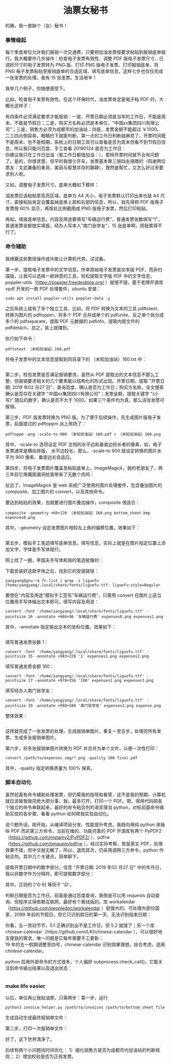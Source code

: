 <h1 align="center">油票女秘书</h1>


的确，我一直缺个（女）秘书！

### 事情缘起

每个季度单位允许我们报销一次交通费，只要把加油发票按要求粘贴到报销底单就行。我大概要作几步操作：检查电子发票有效性、调整 PDF 版电子发票尺寸、已调好尺寸的电子发票转为 PNG 版、打印 PNG 版电子发票、打印报销底单、将 PNG 电子发票粘贴至报销底单的合适区域、填写底单信息，这样七步也仅仅完成一张发票的处理，我有 15 张发票，生活艰辛！

我举几个例子，你随便感受下。

比如，检查电子发票有效性。在这个环保时代，油发票肯定是电子档 PDF 的，大概长这样子：
<div align="center">
<img src="https://github.com/yangyangwithgnu/make_life_easier/blob/master/invoice_helper/img/电子发票.png" alt=""/><br>
</div>
有四条件必须满足要求才能报销：一是，开票日期必须是当年的工作日，不能是周末、不能是节假日；二是，购买方名称必须是本单位，"中国xx集团四川有限公司"；三是，销售方必须为成都市的加油站；四是，发票金额不能超过 ￥1000。二三四点倒容易，眼睛扫下就能判断，第一点的工作日判断就麻烦了，开票时间既不是周末、也不是假期，系统上的日期工具可以查看是否为周末但看不到节假日信息，所以我只能问百度，手工查看 20190124 是否为工作日：
<div align="center">
<img src="https://github.com/yangyangwithgnu/make_life_easier/blob/master/invoice_helper/img/百度节假日查询.png" alt=""/><br>
</div>
你建议我只在工作日加油（我工作日都很加油：），那样开票时间就不会有问题了。是的，你很贤慧，但平时我很少开车，发票基本靠三朋四友捐赠的（鸣谢两位票友：文武兼备的勇哥、美丽与智慧并存的静静），既然是帮忙，又怎么好过多要求别人呢。

又如，调整电子发票尺寸。底单大概如下模样：
<div align="center">
<img src="https://github.com/yangyangwithgnu/make_life_easier/blob/master/invoice_helper/img/票据粘贴底单.png" alt=""/><br>
</div>
油发票应该粘贴至高亮区域。底单为 A4 大小，电子发票默认打印出来也是 A4 尺寸，直接粘贴肯定会覆盖掉底单上部和右部的信息，所以，我先得把 PDF 版电子发票按 60% 显示，再按此比例截图成 PNG 版电子发票，然后打印粘贴。

再如，填报底单信息。内容及用途要填写"车辆运行费"，普通发票张数填写"1"，普通发票金额按实填报，经办人写本人"南门张学友"，15 张底单啊，把我累得不行了。

### 命令辅助

我琢磨这些繁琐操作或许能让计算机代劳。试试看。

第一步，提取电子发票中的文字信息。所幸原始电子发票是文本版 PDF，而非扫描版，让我可以选择一款钟意的工具，轻松提取文字版 PDF 中的文字信息，poppler-utils（https://poppler.freedesktop.org/ ）就很不错，基于老牌开源库 xpdf 开发的一款 PDF 处理套件，ubuntu 安装：
```shell
sudo apt install poppler-utils poppler-data -y
```
之后系统上就有了多个独立工具，比如，将 PDF 转换为文本的工具 pdftotext、转换为图片的 pdftoppm，将多个 PDF 合并成单个的 pdfunite、反之单个拆分成多个的 pdfseparate，提取 PDF 元数据的 pdfinfo、提取内嵌文件的 pdfdetach，总之，装上就赚到。

执行如下命令：
```shell
pdftotext （未知加油站）160.pdf
```
将电子发票中的文本信息提取到同目录下的 （未知加油站）160.txt 中：
<div align="center">
<img src="https://github.com/yangyangwithgnu/make_life_easier/blob/master/invoice_helper/img/提取电子发票中的文本信息.png" alt=""/><br>
</div>

第二步，校验发票是否满足报销要求。虽然从 PDF 提取出的文本信息不那么工整，但报销要求相关的几个要素能以结构化的形式出现。开票日期，提取 "开票日期: 2019 年02 月27 日"，查询百度，确认是否为工作日；购买方名称，全文搜索确认是否存在关键字 "中国xx集团四川有限公司"；发票金额，提取关键字 "(小写)" 随后的数字，确认是否不大于 1000。如果三个条件均为真，那么该张发票可报销。

第三步，PDF 版发票转换为 PNG 版。为了便于后续操作，先生成图片版电子发票，前面提过的 pdftoppm 派上用场了：
```shell
pdftoppm -png -scale-to 900 （未知加油站）160.pdf > （未知加油站）160.png
```
其中，-scale-to 选项设定 PDF 文档的水平边和垂直边较长者的像素，如，电子发票通常是横向排版，
水平边较长，那么，-scale-to 900 就设定转换的图片水平为 900 像素、垂直边长自适应。

第四步，将电子发票图片覆盖至粘贴底单上。ImageMagick，我的老朋友了，两三年前它用魔图漏洞给我带来了无数个肉鸡：
<div align="center">
<img src="https://github.com/yangyangwithgnu/make_life_easier/blob/master/invoice_helper/img/ImageMagick 漏洞列表.png" alt=""/><br>
</div>
扯远了，ImageMagick 是 web 系统广泛使用的图片处理套件，包含叠加图片的 composite、加工图片的 convert，以及其他命令。<br />

要达到粘贴的效果，也就要进行图片叠加操作，composite 很适合：
```shell
composite -geometry +60+120 （未知加油站）160.png bottom_sheet.bmp expenses0.png
```
其中，-geometry 设定发票图片相较左上角的偏移位置。效果如下：
<div align="center">
<img src="https://github.com/yangyangwithgnu/make_life_easier/blob/master/invoice_helper/img/已贴票的报销单.png" alt=""/><br>
</div>

第五步，模拟手工笔迹填写底单信息。填写信息，实际上就是在图片指定位置上添加文字，字体是手写体就行。

网上找了一圈，李国夫手写体和我的笔迹挺像的：
<div align="center">
<img src="https://github.com/yangyangwithgnu/make_life_easier/blob/master/invoice_helper/img/李国夫手写体.png" alt=""/><br>
</div>
下载安装好这款字体之后，找到它的安装路径：

```shell
yangyang@gnu:~$ fc-list | grep -i liguofu
/home/yangyang/.local/share/fonts/liguofu.ttf: liguofu:style=Regular
```

要想在"内容及用途"模拟手工签写"车辆运行费"，只需用 convert 在图片上适当位置用手写体输出文本即可。填写内容及用途：
```shell
convert -font '/home/yangyang/.local/share/fonts/liguofu.ttf' -pointsize 26 -annotate +968+96 '车辆运行费' expenses0.png expenses1.png
```
其中，-annotate 指定输出文本的坐标位置。效果如下：
<div align="center">
<img src="https://github.com/yangyangwithgnu/make_life_easier/blob/master/invoice_helper/img/已写内容及用途的报销单.png" alt=""/><br>
</div>

填写普通发票张数 1：
```shell
convert -font '/home/yangyang/.local/share/fonts/liguofu.ttf' -pointsize 35 -annotate +983+228 '1' expenses1.png expenses2.png
```
填写普通发票金额 160：
```shell
convert -font '/home/yangyang/.local/share/fonts/liguofu.ttf' -pointsize 27 -annotate +978+256 '160' expenses2.png expenses3.png
```
填写经办人南门张学友：
```shell
convert -font '/home/yangyang/.local/share/fonts/liguofu.ttf' -pointsize 39 -annotate +990+580 '南门张学友' expenses3.png expense.png
```
整体效果：
<div align="center">
<img src="https://github.com/yangyangwithgnu/make_life_easier/blob/master/invoice_helper/img/报销单.png" alt=""/><br>
</div>

这样就完成了一张发票的处理，生成报销单图片。重复一至五步，处理完所有发票，生成多张报销单图片。

第六步，将多张报销单图片转换为 PDF 并合并为单个文件，以便一次性打印：
```shell
convert /path/to/expenses_img/*.png -quality 100 final.pdf
```
其中，-quality 指定转换质量为 100% 保真。 

### 脚本自动化

虽然前面有命令辅助处理发票，但仍需我的指导和看管，这不是我的预期，计算机就应该替我做完绝大部分事，我，最多打开、打印一个 PDF。嗯，得用代码把各个独立的命令串联起来，最好的命令粘合剂的语言理当 python，对标前面命令辅助实现的各步骤，看看 python 如何帮我实现自动化。

说个题外话，刚开始，从编译项目分发、性能提升考虑，我趋向用纯 python 来操纵 PDF 而非第三方命令，当前在维的、功能完善的 PDF 开源库有两个 PyPDF2（https://github.com/mstamy2/PyPDF2/ ）、pdfrw（https://github.com/pmaupin/pdfrw ），经过实际考察，若是英文 PDF，处理效果不错，但中文就无解了，所以，退而其次，仍采用调用三方命令，python 作粘合剂。其中几个关键点，简单聊下。

提取开票日期中的数字部分。信息 "开票日期: 2019 年02 月27 日" 中的年月日，我以非数字作为分隔符，即可提取数字部分：
<div align="center">
<img src="https://github.com/yangyangwithgnu/make_life_easier/blob/master/invoice_helper/img/提取日期数字.png" alt=""/><br>
</div>
其中，正则的 [^0-9] 等同于 '\D'。

判断日期是否为工作日。前面是通过百度查询，我倒是可以用 requests 自动查询，但程序又得依赖互联网，最好有个离线版的。库 workalendar（https://github.com/peopledoc/workalendar ）挺强大的，可处理大部份国家、2099 年前的节假日，但它只识别假日的第一天、无法识别结束日期：
<div align="center">
<img src="https://github.com/yangyangwithgnu/make_life_easier/blob/master/invoice_helper/img/workalendar 无法识别节假日结束日期.png" alt=""/><br>
</div>
你看，五一劳动节节，5.1 正确识别出不是工作日，但 5.2 就错了；另一个库 chinese-calendar（https://github.com/LKI/chinese-calendar ），可以很好地支撑我的需求，唯一问题是它每年需要手工更新：
<div align="center">
<img src="https://github.com/yangyangwithgnu/make_life_easier/blob/master/invoice_helper/img/chinese_calendar 正确识别工作日.png" alt=""/><br>
</div>
19 年的五一假期调整至四号，chinese-calendar 识别效果理想。综合考虑，选用 chinese-calendar。

python 启用外部命令的方式很多，个人偏好 subprocess.check_call()，它能关注到命令输出结果以及退出状态：
<div align="center">
<img src="https://github.com/yangyangwithgnu/make_life_easier/blob/master/invoice_helper/img/用 subprocess.check_call() 启动外部命令.png" alt=""/><br>
</div>

### make life easier

以后，单位再让我贴油票，只需两步：第一步，运行
```
python3 invoice_helper.py /path/to/invoices /path/to/bottom_sheet_file
```
生成自动生成最终报销单文件：
<div align="center">
<img src="https://github.com/yangyangwithgnu/make_life_easier/blob/master/invoice_helper/img/操作.gif" alt=""/><br>
</div>
第二步，打印一次报销单文件：
<div align="center">
<img src="https://github.com/yangyangwithgnu/make_life_easier/blob/master/invoice_helper/img/最终报销单.gif" alt=""/><br>
</div>

好了，这下世界清净了。

后续有两个小问题找时间优化：
1）细化销售方是否为成都市内加油站的判断规则；
2）增加校验是否为正规发票。

